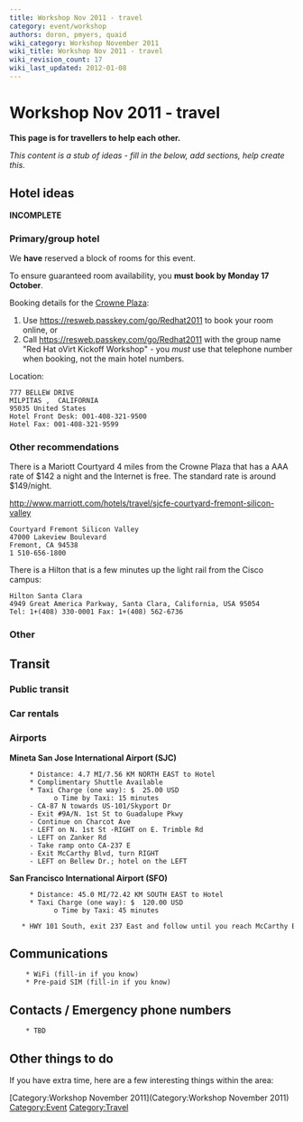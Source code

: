 ```yaml
---
title: Workshop Nov 2011 - travel
category: event/workshop
authors: doron, pmyers, quaid
wiki_category: Workshop November 2011
wiki_title: Workshop Nov 2011 - travel
wiki_revision_count: 17
wiki_last_updated: 2012-01-08
---
```


# Workshop Nov 2011 - travel

**This page is for travellers to help each other.**

*This content is a stub of ideas - fill in the below, add sections, help create this.*

## Hotel ideas

**INCOMPLETE**

### Primary/group hotel

We **have** reserved a block of rooms for this event.

To ensure guaranteed room availability, you **must book by Monday 17 October**.

Booking details for the [Crowne Plaza](http://www.ichotelsgroup.com/crowneplaza/hotels/us/en/milpitas/sfomp/hoteldetail):

1.  Use <https://resweb.passkey.com/go/Redhat2011> to book your room online, or
2.  Call <https://resweb.passkey.com/go/Redhat2011> with the group name "Red Hat oVirt Kickoff Workshop" - you *must* use that telephone number when booking, not the main hotel numbers.

Location:

    777 BELLEW DRIVE 
    MILPITAS ,  CALIFORNIA   
    95035 United States
    Hotel Front Desk: 001-408-321-9500 
    Hotel Fax: 001-408-321-9599 

### Other recommendations

There is a Mariott Courtyard 4 miles from the Crowne Plaza that has a AAA rate of $142 a night and the Internet is free. The standard rate is around $149/night.

<http://www.marriott.com/hotels/travel/sjcfe-courtyard-fremont-silicon-valley>

    Courtyard Fremont Silicon Valley
    47000 Lakeview Boulevard
    Fremont, CA 94538
    1 510-656-1800

There is a Hilton that is a few minutes up the light rail from the Cisco campus:

    Hilton Santa Clara
    4949 Great America Parkway, Santa Clara, California, USA 95054
    Tel: 1+(408) 330-0001 Fax: 1+(408) 562-6736 

### Other

## Transit

### Public transit

### Car rentals

### Airports

**Mineta San Jose International Airport (SJC)**

         * Distance: 4.7 MI/7.56 KM NORTH EAST to Hotel
         * Complimentary Shuttle Available
         * Taxi Charge (one way): $  25.00 USD
               o Time by Taxi: 15 minutes
         - CA-87 N towards US-101/Skyport Dr 
         - Exit #9A/N. 1st St to Guadalupe Pkwy 
         - Continue on Charcot Ave 
         - LEFT on N. 1st St -RIGHT on E. Trimble Rd 
         - LEFT on Zanker Rd 
         - Take ramp onto CA-237 E 
         - Exit McCarthy Blvd, turn RIGHT 
         - LEFT on Bellew Dr.; hotel on the LEFT

**San Francisco International Airport (SFO)**

         * Distance: 45.0 MI/72.42 KM SOUTH EAST to Hotel
         * Taxi Charge (one way): $  120.00 USD
               o Time by Taxi: 45 minutes
         * HWY 101 South, exit 237 East and follow until you reach McCarthy Blvd exit. Make right onto McCarthy and left on Bellew Drive.

## Communications

        * WiFi (fill-in if you know)
        * Pre-paid SIM (fill-in if you know)

## Contacts / Emergency phone numbers

        * TBD

## Other things to do

If you have extra time, here are a few interesting things within the area:

[Category:Workshop November 2011](Category:Workshop November 2011) <Category:Event> <Category:Travel>
